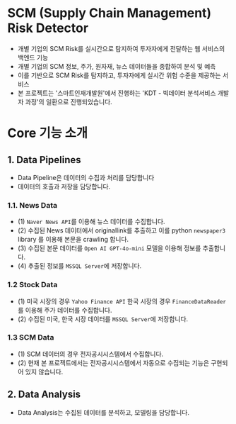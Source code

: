 # SCM (Supply Chain Management) Risk Detector 
- 개별 기업의 SCM Risk를 실시간으로 탐지하여 투자자에게 전달하는 웹 서비스의 백엔드 기능
- 개별 기업의 SCM 정보, 주가, 원자재, 뉴스 데이터들을 종합하여 분석 및 예측 
- 이를 기반으로 SCM Risk를 탐지하고, 투자자에게 실시간 위험 수준을 제공하는 서비스 
- 본 프로젝트는 '스마트인재개발원'에서 진행하는 'KDT - 빅데이터 분석서비스 개발자 과정'의 일환으로 진행되었습니다. 

# Core 기능 소개 

## 1. Data Pipelines
- Data Pipeline은 데이터의 수집과 처리를 담당합니다
- 데이터의 호출과 저장을 담당합니다.

### 1.1. News Data 
- (1) `Naver News API`를 이용해 뉴스 데이터를 수집합니다.
- (2) 수집된 News 데이터에서 originallink를 추출하고 이를 python `newspaper3` library 를 이용해 본문을 crawling 합니다.
- (3) 수집된 본문 데이터를 `Open AI GPT-4o-mini` 모델을 이용해 정보를 추출합니다.
- (4) 추출된 정보를 `MSSQL Server`에 저장합니다.

### 1.2 Stock Data
- (1) 미국 시장의 경우 `Yahoo Finance API` 한국 시장의 경우 `FinanceDataReader`를 이용해 주가 데이터를 수집합니다.
- (2) 수집된 미국, 한국 시장 데이터를 `MSSQL Server`에 저장합니다.

### 1.3 SCM Data
- (1) SCM 데이터의 경우 전자공시시스템에서 수집합니다.
- (2) 현재 본 프로젝트에서는 전자공시시스템에서 자동으로 수집되는 기능은 구현되어 있지 않습니다. 


## 2. Data Analysis
- Data Analysis는 수집된 데이터를 분석하고, 모델링을 담당합니다.


    
